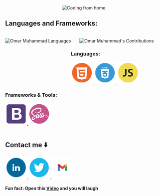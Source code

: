 <div align="center">
  <img src="https://media.giphy.com/media/qgQUggAC3Pfv687qPC/giphy.gif" alt="Coding from home" height="250">
</div>

## Languages and Frameworks:
<br>
<div align="center" width="100%">
  <img align="left" src="https://github-readme-stats.vercel.app/api/top-langs?username=Omar-Muhamad&show_icons=true&theme=dark&locale=en&layout=compact" alt="Omar Muhammad Languages" height="155"/>
  <img src="https://github-readme-stats.vercel.app/api?username=Omar-Muhamad&theme=dark" alt="Omar Muhammad's Contributions" height="155"/>
</div>

### Languages:
<div>
  <a href="https://www.w3.org/html/" target="_blank" rel="noreferrer">
    <img src="./photos/HTML5.png" alt="HTML5"/>
  </a>
  <a href="https://www.w3schools.com/css/" target="_blank" rel="noreferrer">
    <img src="./photos/CSS3.png" alt="CSS3"/>
  </a>
  <a href="https://developer.mozilla.org/en-US/docs/Web/JavaScript" target="_blank" rel="noreferrer">
    <img src="./photos/JS.png" alt="JavaScript"/>
  </a>
</div>

### Frameworks & Tools:
<div>
  <a href="https://getbootstrap.com" target="_blank" rel="noreferrer">
    <img src="./photos/Bootstarb.png" alt="Bootstrap"/>
  </a>
  <a href="https://sass-lang.com" target="_blank" rel="noreferrer">
    <img src="./photos/SASS.png" alt="SASS"/>
  </a>
</div>  
<br>

## Contact me ⬇️
<div>
  <a href="https://www.linkedin.com/in/eng-mohamed-eldeeb/" target="_blank" rel="noreferrer">
    <img src="./photos/Linked-in.png" alt="Linked in"/>
  </a>
  <a href="https://twitter.com/eldeeb_3o" target="_blank" rel="noreferrer">
    <img src="./photos/Twitter.png" alt="Twitter"/>
  </a>
  <a href="mailto:agnabiideleeeb@gmail.com" target="_blank" rel="noreferrer">
    <img src="./photos/Gmail.png" alt="Gmail"/>
  </a>
</div>

#### Fun fact: Open this [Video](https://www.youtube.com/watch?v=dQw4w9WgXcQ) and you will laugh 
